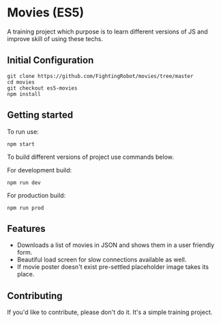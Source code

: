 # Movies (ES5)

A training project which purpose is to learn different versions of JS and improve skill of using these techs.

## Initial Configuration

```shell
git clone https://github.com/FightingRobot/movies/tree/master
cd movies
git checkout es5-movies
npm install
```

## Getting started

To run use:

```shell
npm start
```

To build different versions of project use commands below.

For development build:

```shell
npm run dev
```

For production build:

```shell
npm run prod
```

## Features

* Downloads a list of movies in JSON and shows them in a user friendly form.
* Beautiful load screen for slow connections available as well.
* If movie poster doesn't exist pre-settled placeholder image takes its place.

## Contributing

If you'd like to contribute, please don't do it. It's a simple training project.
